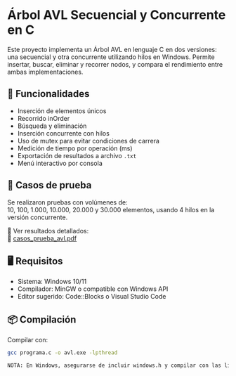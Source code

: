 # Árbol AVL Secuencial y Concurrente en C

Este proyecto implementa un Árbol AVL en lenguaje C en dos versiones: una secuencial y otra concurrente utilizando hilos en Windows. 
Permite insertar, buscar, eliminar y recorrer nodos, y compara el rendimiento entre ambas implementaciones.

## 📌 Funcionalidades

- Inserción de elementos únicos
- Recorrido inOrder
- Búsqueda y eliminación
- Inserción concurrente con hilos
- Uso de mutex para evitar condiciones de carrera
- Medición de tiempo por operación (ms)
- Exportación de resultados a archivo `.txt`
- Menú interactivo por consola

## 🧪 Casos de prueba

Se realizaron pruebas con volúmenes de:  
10, 100, 1.000, 10.000, 20.000 y 30.000 elementos, usando 4 hilos en la versión concurrente.

🔗 Ver resultados detallados:  
📄 [casos_prueba_avl.pdf](./casos_prueba_avl.pdf)

## 🖥️ Requisitos

- Sistema: Windows 10/11
- Compilador: MinGW o compatible con Windows API
- Editor sugerido: Code::Blocks o Visual Studio Code

## 📦 Compilación

Compilar con:

```bash
gcc programa.c -o avl.exe -lpthread

NOTA: En Windows, asegurarse de incluir windows.h y compilar con las librerías adecuadas para hilos (CreateThread, HANDLE, WaitForSingleObject, etc.).

